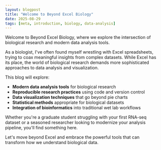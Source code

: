 ```yaml
---
layout: blogpost
title: "Welcome to Beyond Excel Biology"
date: 2025-08-29
tags: [meta, introduction, biology, data-analysis]
---
```


Welcome to Beyond Excel Biology, where we explore the intersection of biological research and modern data analysis tools.

<!--more-->

As a biologist, I've often found myself wrestling with Excel spreadsheets, trying to coax meaningful insights from complex datasets. While Excel has its place, the world of biological research demands more sophisticated approaches to data analysis and visualization.

This blog will explore:

- **Modern data analysis tools** for biological research
- **Reproducible research practices** using code and version control
- **Data visualization techniques** that go beyond pie charts
- **Statistical methods** appropriate for biological datasets
- **Integration of bioinformatics** into traditional wet lab workflows

Whether you're a graduate student struggling with your first RNA-seq dataset or a seasoned researcher looking to modernize your analysis pipeline, you'll find something here.

Let's move beyond Excel and embrace the powerful tools that can transform how we understand biological data.